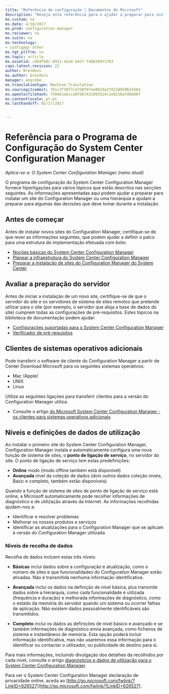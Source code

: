 ```yaml
---
title: "Referência de configuração | Documentos do Microsoft"
description: "Reveja esta referência para o ajudar a preparar para instalar um site do Configuration Manager ou a hierarquia."
ms.custom: na
ms.date: 4/18/2017
ms.prod: configuration-manager
ms.reviewer: na
ms.suite: na
ms.technology:
- configmgr-other
ms.tgt_pltfrm: na
ms.topic: article
ms.assetid: cdb9fb0c-0912-41e4-b427-f40620971763
caps.latest.revision: 22
author: Brenduns
ms.author: brenduns
manager: angrobe
ms.translationtype: Machine Translation
ms.sourcegitcommit: 761c3f58f7c57d8f87ee802da37821895062546d
ms.openlocfilehash: 739461a6cca0fd67431093524c1e8158afd80d0f
ms.contentlocale: pt-pt
ms.lasthandoff: 05/17/2017


---
```

# <a name="reference-for-system-center-configuration-manager-setup"></a>Referência para o Programa de Configuração do System Center Configuration Manager

*Aplica-se a: O System Center Configuration Manager (ramo atual)*

O programa de configuração do System Center Configuration Manager fornece hiperligações para vários tópicos que estão descritos nas secções seguintes. As informações apresentadas aqui podem ajudar a preparar para instalar um site do Configuration Manager ou uma hierarquia e ajudam a preparar para algumas das decisões que deve tomar durante a instalação.  


##  <a name="bkmk_start"></a> Antes de começar  
Antes de instalar novos sites do Configuration Manager, certifique-se de que rever as informações seguintes, que podem ajudar a definir o palco para uma estrutura de implementação efetuada com êxito:  

-   [Noções básicas do System Center Configuration Manager](../../../../core/understand/fundamentals.md)  
-   [Planear a infraestrutura do System Center Configuration Manager](../../../plan-design/network/configure-firewalls-ports-domains.md)  
-   [Preparar a instalação de sites do Configuration Manager do System Center](prepare-to-install-sites.md)  

##  <a name="bkmk_assess"></a> Avaliar a preparação do servidor  
Antes de iniciar a instalação de um novo site, certifique-se de que o servidor do site e os servidores de sistema de sites remotos que pretende utilizar para o site (por exemplo, o servidor que aloja a base de dados do site) cumprem todas as configurações de pré-requisitos. Estes tópicos na biblioteca de documentação podem ajudar:  

-   [Configurações suportadas para o System Center Configuration Manager](../../../../core/plan-design/configs/supported-configurations.md)  
-   [Verificador de pré-requisitos](prerequisite-checker.md)  

##  <a name="bkmk_Addclients"></a> Clientes de sistemas operativos adicionais  
Pode transferir o software de cliente do Configuration Manager a partir de Center Download Microsoft para os seguintes sistemas operativos:  

-   Mac (Apple)  
-   UNIX  
-   Linux  

Utilize as seguintes ligações para transferir clientes para a versão do Configuration Manager utiliza:  

-   Consulte o artigo [do Microsoft System Center Configuration Manager - os clientes para sistemas operativos adicionais](http://www.microsoft.com/download/details.aspx?id=47719)  

##  <a name="bkmk_usage"></a> Níveis e definições de dados de utilização  
Ao instalar o primeiro site do System Center Configuration Manager, Configuration Manager instala e automaticamente configura uma nova função de sistema de sites, o **ponto de ligação de serviço**, no servidor do site. O ponto de ligação de serviço tem estas predefinições:  

-   **Online** modo (modo offline também está disponível)  
-   **Avançada** nível da coleção de dados (dois outros dados coleção níveis, Basic e completo, também estão disponíveis)  

Quando a função de sistema de sites de ponto de ligação de serviço está online, a Microsoft automaticamente pode recolher informações de diagnóstico e de utilização através da Internet. As informações recolhidas ajudam-nos a:  

-   Identificar e resolver problemas  
-   Melhorar os nossos produtos e serviços  
-   Identificar as atualizações para o Configuration Manager que se aplicam à versão do Configuration Manager utilizada  

### <a name="levels-of-data-collection"></a>Níveis de recolha de dados  
Recolha de dados incluem estas três níveis:

-   **Básicas** inclui dados sobre a configuração e atualização, como o número de sites e que funcionalidades do Configuration Manager estão ativadas. Não é transmitida nenhuma informação identificativa.  

-   **Avançada** inclui os dados na definição de nível básica, plus transmite dados sobre a hierarquia, como cada funcionalidade é utilizada (frequência e duração) e melhorada informações de diagnóstico, como o estado da memória do servidor quando um sistema ou ocorrer falhas de aplicação. Não existem dados pessoalmente identificáveis são transmitidos.  

-   **Completo** inclui os dados as definições de nível básico e avançado e se também informações de diagnóstico envia avançada, como ficheiros de sistema e instantâneos de memória. Esta opção poderá incluir informação identificativa, mas não usaremos essa informação para o identificar ou contactar o utilizador, ou publicidade de destino para si.  

Para mais informações, incluindo divulgação dos detalhes da recolhidos por cada nível, consulte o artigo [diagnósticos e dados de utilização para o System Center Configuration Manager](../../../../core/plan-design/diagnostics/diagnostics-and-usage-data.md).  

Para ver o System Center Configuration Manager declaração de privacidade online, aceda ao [http://go.microsoft.com/fwlink/?LinkID=626527](http://go.microsoft.com/fwlink/?LinkID=626527).

